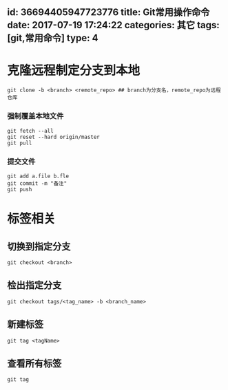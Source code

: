 id: 36694405947723776
title: Git常用操作命令
date: 2017-07-19 17:24:22
categories: 其它
tags: [git,常用命令]
type: 4
---------
# 克隆远程制定分支到本地
```shell
git clone -b <branch> <remote_repo> ## branch为分支名，remote_repo为远程仓库
```

### 强制覆盖本地文件
```shell
git fetch --all
git reset --hard origin/master
git pull
```

### 提交文件
```shell
git add a.file b.fle
git commit -m "备注"
git push
```

# 标签相关
## 切换到指定分支
```shell
git checkout <branch>
```
## 检出指定分支
```shell
git checkout tags/<tag_name> -b <branch_name>
```
## 新建标签
```shell
git tag <tagName>
```

## 查看所有标签
```shell
git tag
```
